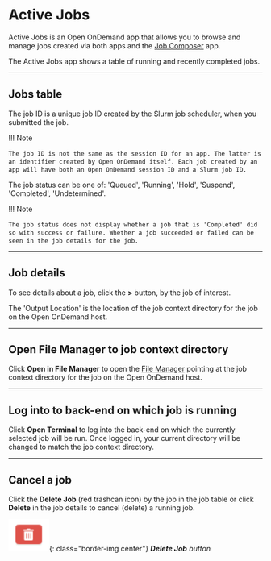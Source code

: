 # Active Jobs

Active Jobs is an Open OnDemand app that allows you to browse and manage jobs created via both apps and the [Job Composer](job-composer.md) app.

The Active Jobs app shows a table of running and recently completed jobs.

---

## Jobs table

The job ID is a unique job ID created by the Slurm job scheduler, when you submitted the job.

!!! Note

    The job ID is not the same as the session ID for an app. The latter is an identifier created by Open OnDemand itself. Each job created by an app will have both an Open OnDemand session ID and a Slurm job ID.

The job status can be one of: 'Queued', 'Running', 'Hold', 'Suspend', 'Completed', 'Undetermined'.

!!! Note

    The job status does not display whether a job that is 'Completed' did so with success or failure. Whether a job succeeded or failed can be seen in the job details for the job.

---

## Job details

To see details about a job, click the **>** button, by the job of interest.

The 'Output Location' is the location of the job context directory for the job on the Open OnDemand host.

---

## Open File Manager to job context directory

Click **Open in File Manager** to open the [File Manager](../files.md) pointing at the job context directory for the job on the Open OnDemand host.

---

## Log into to back-end on which job is running

Click **Open Terminal** to log into the back-end on which the currently selected job will be run. Once logged in, your current directory will be changed to match the job context directory.

---

## Cancel a job

Click the **Delete Job** (red trashcan icon) by the job in the job table or click **Delete** in the job details to cancel (delete) a running job.

![Delete Job button, a red trashcan icon](../../../images/open-ondemand/delete-job-button.png){: class="border-img center"} ***Delete Job** button*
